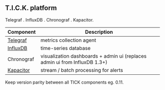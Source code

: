 ## T.I.C.K. platform

Telegraf . InfluxDB . Chronograf . Kapacitor.

| Component               | Description                                                                |
|-------------------------|----------------------------------------------------------------------------|
| [Telegraf](telegraf.md) | metrics collection agent                                                   |
| [InfluxDB](influxdb.md) | time-series database                                                       |
| Chronograf              | visualization dashboards + admin ui (replaces admin ui from InfluxDB 1.3+) |
| [Kapacitor](kapacitor.md)               | stream / batch processing for alerts                                       |

Keep version parity between all TICK components eg. 0.11.
